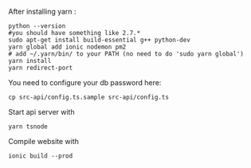 After installing yarn :
```
python --version
#you should have something like 2.7.*
sudo apt-get install build-essential g++ python-dev
yarn global add ionic nodemon pm2
# add ~/.yarn/bin/ to your PATH (no need to do 'sudo yarn global')
yarn install
yarn redirect-port
```

You need to configure your db password here:
```
cp src-api/config.ts.sample src-api/config.ts
```

Start api server with 
```
yarn tsnode
```


Compile website with
```
ionic build --prod
```




